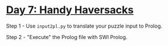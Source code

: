 # [Day 7: Handy Haversacks](https://adventofcode.com/2020/day/7)

Step 1 - Use `input2pl.py` to translate your puzzle input to Prolog.

Step 2 - "Execute" the Prolog file with SWI Prolog.
